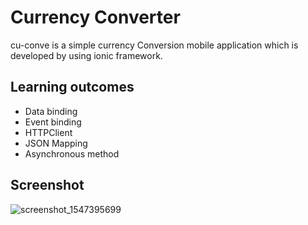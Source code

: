 # Currency Converter

cu-conve is a simple currency Conversion mobile application which is developed by using ionic framework.

## Learning outcomes
- Data binding
- Event binding
- HTTPClient  
- JSON Mapping
- Asynchronous method

## Screenshot

![screenshot_1547395699](https://user-images.githubusercontent.com/25591638/51087654-f926da00-177b-11e9-80d7-7de554cb901c.png)

